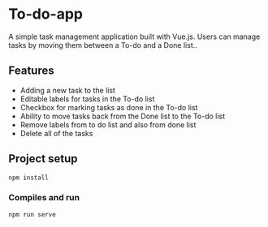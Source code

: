 # To-do-app

A simple task management application built with Vue.js. Users can manage tasks by moving them between a To-do and a Done list..

## Features

- Adding a new task to the list
- Editable labels for tasks in the To-do list
- Checkbox for marking tasks as done in the To-do list
- Ability to move tasks back from the Done list to the To-do list
- Remove labels from to do list and also from done list
- Delete all of the tasks

## Project setup

```
npm install
```

### Compiles and run

```
npm run serve
```
